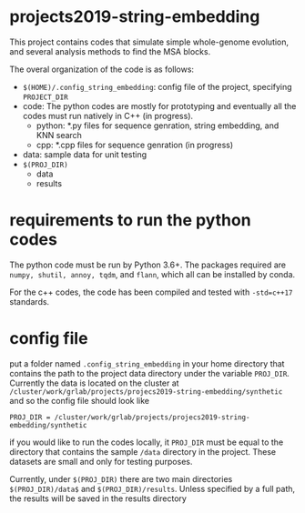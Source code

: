 # projects2019-string-embedding
This project contains codes that simulate simple whole-genome evolution, and several analysis methods to find the MSA blocks.

The overal organization of the code is as follows:
- `$(HOME)/.config_string_embedding`: config file of the project, specifying `PROJECT_DIR`
- code: The python codes are mostly for prototyping and eventually all the codes must run natively in C++ (in progress).
  - python: *.py files for sequence genration, string embedding, and KNN search
  - cpp: *.cpp files for sequence genration  (in progress)
- data: sample data for unit testing
- `$(PROJ_DIR)`
  - data
  - results 


# requirements to run the python codes
The python code must be run by Python 3.6+. The packages required are `numpy, shutil, annoy, tqdm`, and `flann`, which all can be installed by conda.  

For the c++ codes, the code has been compiled and tested with `-std=c++17` standards. 


# config file

put a folder named `.config_string_embedding` in your home  directory that contains the path to the project data directory under the variable `PROJ_DIR`. Currently the data is located on the cluster at `/cluster/work/grlab/projects/projecs2019-string-embedding/synthetic` and so the config file should look like

`PROJ_DIR = /cluster/work/grlab/projects/projecs2019-string-embedding/synthetic`

if you would like to run the codes locally, it `PROJ_DIR` must be equal to the directory that contains the sample `/data` directory in the project. These datasets are small and only for testing purposes. 

Currently, under `$(PROJ_DIR)` there are two main directories `$(PROJ_DIR)/data$` and `$(PROJ_DIR)/results`. Unless specified by a full path, the results will be saved in the results directory
